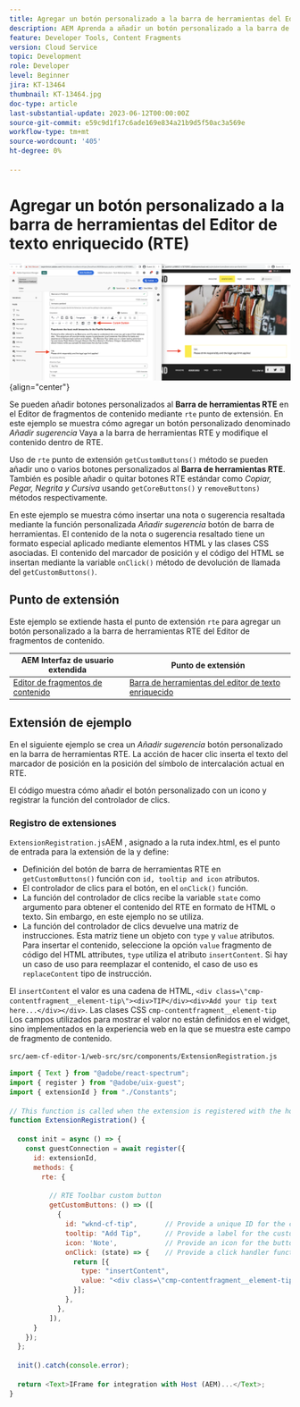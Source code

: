 ```yaml
---
title: Agregar un botón personalizado a la barra de herramientas del Editor de texto enriquecido (RTE)
description: AEM Aprenda a añadir un botón personalizado a la barra de herramientas del Editor de texto enriquecido (RTE) en el Editor de fragmentos de contenido de la página de inicio de la página de trabajo de la página de
feature: Developer Tools, Content Fragments
version: Cloud Service
topic: Development
role: Developer
level: Beginner
jira: KT-13464
thumbnail: KT-13464.jpg
doc-type: article
last-substantial-update: 2023-06-12T00:00:00Z
source-git-commit: e59c9d1f17c6ade169e834a21b9d5f50ac3a569e
workflow-type: tm+mt
source-wordcount: '405'
ht-degree: 0%

---
```



# Agregar un botón personalizado a la barra de herramientas del Editor de texto enriquecido (RTE)

![Ejemplo de extensión del Editor de fragmentos de contenido](./assets/rte/rte-toolbar-hero.png){align="center"}

Se pueden añadir botones personalizados al **Barra de herramientas RTE** en el Editor de fragmentos de contenido mediante `rte` punto de extensión. En este ejemplo se muestra cómo agregar un botón personalizado denominado _Añadir sugerencia_ Vaya a la barra de herramientas RTE y modifique el contenido dentro de RTE.

Uso de `rte` punto de extensión `getCustomButtons()` método se pueden añadir uno o varios botones personalizados al **Barra de herramientas RTE**. También es posible añadir o quitar botones RTE estándar como _Copiar, Pegar, Negrita y Cursiva_ usando `getCoreButtons()` y `removeButtons)` métodos respectivamente.

En este ejemplo se muestra cómo insertar una nota o sugerencia resaltada mediante la función personalizada _Añadir sugerencia_ botón de barra de herramientas. El contenido de la nota o sugerencia resaltado tiene un formato especial aplicado mediante elementos HTML y las clases CSS asociadas. El contenido del marcador de posición y el código del HTML se insertan mediante la variable `onClick()` método de devolución de llamada del `getCustomButtons()`.

## Punto de extensión

Este ejemplo se extiende hasta el punto de extensión `rte` para agregar un botón personalizado a la barra de herramientas RTE del Editor de fragmentos de contenido.

| AEM Interfaz de usuario extendida | Punto de extensión |
| ------------------------ | --------------------- | 
| [Editor de fragmentos de contenido](https://developer.adobe.com/uix/docs/services/aem-cf-editor/) | [Barra de herramientas del editor de texto enriquecido](https://developer.adobe.com/uix/docs/services/aem-cf-editor/api/rte-toolbar/) |

## Extensión de ejemplo

En el siguiente ejemplo se crea un _Añadir sugerencia_ botón personalizado en la barra de herramientas RTE. La acción de hacer clic inserta el texto del marcador de posición en la posición del símbolo de intercalación actual en RTE.

El código muestra cómo añadir el botón personalizado con un icono y registrar la función del controlador de clics.

### Registro de extensiones

`ExtensionRegistration.js`AEM , asignado a la ruta index.html, es el punto de entrada para la extensión de la y define:

+ Definición del botón de barra de herramientas RTE en `getCustomButtons()` función con `id, tooltip and icon` atributos.
+ El controlador de clics para el botón, en el `onClick()` función.
+ La función del controlador de clics recibe la variable `state` como argumento para obtener el contenido del RTE en formato de HTML o texto. Sin embargo, en este ejemplo no se utiliza.
+ La función del controlador de clics devuelve una matriz de instrucciones. Esta matriz tiene un objeto con `type` y `value` atributos. Para insertar el contenido, seleccione la opción `value` fragmento de código del HTML attributes, `type` utiliza el atributo `insertContent`. Si hay un caso de uso para reemplazar el contenido, el caso de uso es `replaceContent` tipo de instrucción.

El `insertContent` el valor es una cadena de HTML, `<div class=\"cmp-contentfragment__element-tip\"><div>TIP</div><div>Add your tip text here...</div></div>`. Las clases CSS `cmp-contentfragment__element-tip` Los campos utilizados para mostrar el valor no están definidos en el widget, sino implementados en la experiencia web en la que se muestra este campo de fragmento de contenido.


`src/aem-cf-editor-1/web-src/src/components/ExtensionRegistration.js`

```javascript
import { Text } from "@adobe/react-spectrum";
import { register } from "@adobe/uix-guest";
import { extensionId } from "./Constants";

// This function is called when the extension is registered with the host and runs in an iframe in the Content Fragment Editor browser window.
function ExtensionRegistration() {

  const init = async () => {
    const guestConnection = await register({
      id: extensionId,
      methods: {
        rte: {

          // RTE Toolbar custom button
          getCustomButtons: () => ([
            {
              id: "wknd-cf-tip",       // Provide a unique ID for the custom button
              tooltip: "Add Tip",      // Provide a label for the custom button
              icon: 'Note',            // Provide an icon for the button (see https://spectrum.adobe.com/page/icons/ for a list of available icons)
              onClick: (state) => {    // Provide a click handler function that returns the instructions array with type and value. This example inserts the HTML snippet for TIP content.
                return [{
                  type: "insertContent",
                  value: "<div class=\"cmp-contentfragment__element-tip\"><div>TIP</div><div>Add your tip text here...</div></div>"
                }];
              },
            },
          ]),
      }
    });
  };
  
  init().catch(console.error);

  return <Text>IFrame for integration with Host (AEM)...</Text>;
}
```
